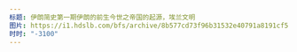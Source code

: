 ```yaml
---
标题: 伊朗简史第一期伊朗的前生今世之帝国的起源，埃兰文明
图片: https://i1.hdslb.com/bfs/archive/8b577cd73f96b31532e40791a8191cf5d36d6708.jpg@480w_300h_1c_!web-space-channel-video.webp
时时: "-3100"
---
```

